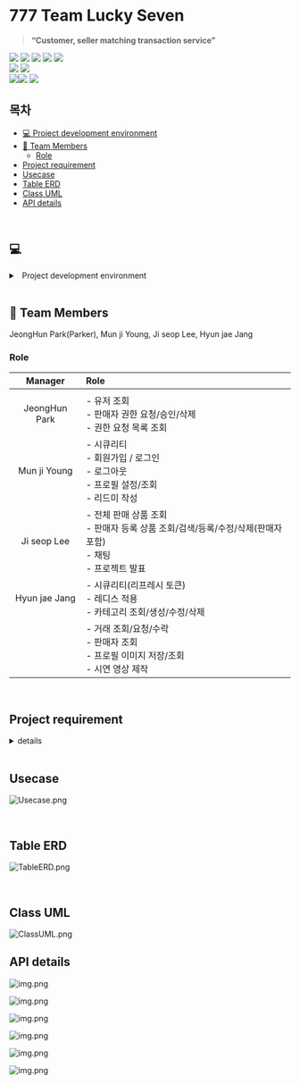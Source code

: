 
# 777 Team Lucky Seven 
>**“Customer, seller matching transaction service”**

<div>
 <img src="https://img.shields.io/badge/Java-007396?style=for-the-badge&logo=openjdk&logoColor=white">
 <img src="https://img.shields.io/badge/Gradle-02303A.svg?style=for-the-badge&logo=Gradle&logoColor=white">
  <img src="https://img.shields.io/badge/spring-6DB33F?style=for-the-badge&logo=spring&logoColor=white">
 <img src="https://img.shields.io/badge/spring boot-6DB33F?style=for-the-badge&logo=springboot&logoColor=white">
 <img src="https://img.shields.io/badge/Spring_Security-6DB33F?style=for-the-badge&logo=Spring-Security&logoColor=white">
</div>
<div>
 <img src="https://img.shields.io/badge/Hibernate-59666C?style=for-the-badge&logo=Hibernate&logoColor=white">
 <img src="https://img.shields.io/badge/redis-%23DD0031.svg?&style=for-the-badge&logo=redis&logoColor=white">
 </div>
<div>
 <img src="https://img.shields.io/badge/IntelliJ_IDEA-000000.svg?style=for-the-badge&logo=intellij-idea&logoColor=white"><img src="https://img.shields.io/badge/github-181717?style=for-the-badge&logo=github&logoColor=white">
<img src="https://img.shields.io/badge/postman-FF6C37?style=for-the-badge&logo=postman&logoColor=white">
</div>

## 목차

<!-- TOC -->
* [💻 Project development environment](#💻)
* [👥 Team Members](#Team-Members)
    * [Role](#Role)
* [Project requirement](#Project-requirement)
* [Usecase](#usecase)
* [Table ERD](#table-erd)
* [Class UML](#class-uml)
* [API details](#api-details)
<!-- TOC -->


<br>


## 💻
<details><summary> &nbsp Project development environment</summary>

- spring 2.7.6
- h2
- JDK 17
- build.gradle
    ```
   dependencies {
        implementation 'org.springframework.boot:spring-boot-starter-data-jpa'
        implementation 'org.springframework.boot:spring-boot-starter-security'
        implementation 'org.springframework.boot:spring-boot-starter-web'
        implementation 'org.springframework.boot:spring-boot-starter-validation'
    
        compileOnly 'org.projectlombok:lombok'
        runtimeOnly 'com.h2database:h2'
        annotationProcessor 'org.projectlombok:lombok'
    
        testImplementation 'org.springframework.boot:spring-boot-starter-test'
        testImplementation 'org.springframework.security:spring-security-test'
    
        testCompileOnly 'org.projectlombok:lombok'
        testAnnotationProcessor 'org.projectlombok:lombok'
    
    
        compileOnly group: 'io.jsonwebtoken', name: 'jjwt-api', version: '0.11.2'
        runtimeOnly group: 'io.jsonwebtoken', name: 'jjwt-impl', version: '0.11.2'
        runtimeOnly group: 'io.jsonwebtoken', name: 'jjwt-jackson', version: '0.11.2'
    
        implementation 'org.springframework.boot:spring-boot-starter-data-redis'
        implementation group: 'it.ozimov', name: 'embedded-redis', version: '0.7.1'
    
        implementation 'org.springframework.boot:spring-boot-starter-websocket'
    }
    ```

- application.properties

  ```
  spring.h2.console.enabled=true
spring.datasource.url=jdbc:h2:mem:db;MODE=MYSQL;
spring.datasource.username=
spring.datasource.password=

spring.thymeleaf.cache=false

spring.jpa.properties.hibernate.show_sql=true
logging.level.org.hibernate.type.descriptor.sql=trace

jwt.secret.key=

##Redis
spring.redis.host=localhost
spring.redis.port=6379

##Swagger
spring.mvc.pathmatch.matching-strategy=ant_path_matcher

    ```
</details>
<br>

## 👥 Team Members
JeongHun Park(Parker), Mun ji Young, Ji seop Lee, Hyun jae Jang


### Role

| Manager | Role                                                                          |
|:---:|:----------------------------------------------------------------------------|
|     |                                                                             |
| JeongHun Park | - 유저 조회<br/>- 판매자 권한 요청/승인/삭제<br/>- 권한 요청 목록 조회                             |
| Mun ji Young | -  시큐리티<br/>- 회원가입 / 로그인<br/>-  로그아웃<br/>- 프로필 설정/조회<br/>- 리드미 작성           |
| Ji seop Lee | - 전체 판매 상품 조회<br/>- 판매자 등록 상품 조회/검색/등록/수정/삭제(판매자 포함)<br/>- 채팅<br/>- 프로젝트 발표 |
| Hyun jae Jang | - 시큐리티(리프레시 토큰)<br/>-  레디스 적용<br/>- 카테고리 조회/생성/수정/삭제                        |
| | - 거래 조회/요청/수락<br/>- 판매자 조회<br/>- 프로필 이미지 저장/조회<br/>- 시연 영상 제작               |


<br>

## Project requirement
<details><summary> details
</summary>- Creating our own matching service project
[ Customer-seller matching service (free matching subject)]
- Member signup/login/logout/token function
- User permission function
    - Users are divided into three rights.
        - Customer: The user who first registered as a member
        - Seller: Customers who have been approved as a seller
        - Operator: User who approves the seller
- Functions by user authority
    - customer
        - Lookup
            - My profile setting and inquiry: You can set and view profiles (nickname, image) for each user
            - List of all sales products: Paging through the list of sales products
            - List of all sellers: search through the list of sellers by paging
            - Seller information: Select a seller to view profile information (nickname, image, introduction + matching topic information)
        - write
            - Request Form to Seller: Send the request details (matching topic information) to the seller
        - Permission request
            - Seller registration request: Fill out the seller profile request information and request seller registration to the operator
            
    - seller
        - Lookup
            - Set and view my seller profile: set and search profile for each seller (nickname, image, introduction + matching topic information)
            - Search my sales products: Paging through the list of products I am selling
            - Search customer request list: Paging and search the customer request list of all products
        - Enrollment
            - Register my sales product: Fill out the sales product information and register it on the list
        - Modify
            - Modify/Delete My Selling Products: Write the selling product information and edit it in the list
        - delete
            - Delete my sales product: Write the sales product information and delete it from the list
        - Customer request processing: Accept customer request and complete processing
    - Operator
        - Lookup
            - Customer List: Paging through the list of customers
            - Seller List: Paging and search the list of sellers
            - Seller registration request form list: Search the seller registration request list
        - Permission registration
            - Seller permission approval: Approve the seller registration request
        - delete
            - Seller authority: Delete user's seller authority
            
- Search function
    - Keyword search: Add a search function by entering a search keyword when searching for paging lists.
    - Seller Search: Add a function to search by seller name when searching the paging list.


- Customer-seller conversation function
    - Chat room creation: A chat room is created when sales start.
    - Conversation message transmission function: Customer and seller have a conversation about the sale.
    - Chat room message list search: You can search the chat list between the customer and the seller.
    - Chat room termination: When the sale is completed, the chat room is stopped and no more messages can be sent.
    
</details>

<br>

## Usecase
![Usecase.png](document/usecase.png)

<br>

## Table ERD
![TableERD.png](document/TableERD.png)

<br>

## Class UML
![ClassUML.png](document/ClassUML.png)

## API details
![img.png](document/UserAPI.png)

![img.png](document/AdminAPI.png)

![img.png](document/ItemAPI.png)

![img.png](document/TransactionAPI.png)

![img.png](document/CategoryAPI.png)

![img.png](document/ChatAPI.png)













